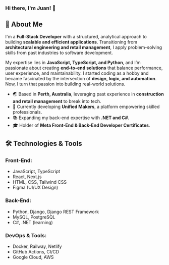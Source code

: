 ### Hi there, I'm Juan! 👋

## 🚀 About Me
I'm a **Full-Stack Developer** with a structured, analytical approach to building **scalable and efficient applications**. Transitioning from **architectural engineering and retail management**, I apply problem-solving skills from past industries to software development.

My expertise lies in **JavaScript, TypeScript, and Python**, and I’m passionate about creating **end-to-end solutions** that balance performance, user experience, and maintainability. I started coding as a hobby and became fascinated by the intersection of **design, logic, and automation**. Now, I turn that passion into building real-world solutions.

- 🌏 Based in **Perth, Australia**, leveraging past experience in **construction and retail management** to break into tech.
- 🎯 Currently developing **Unified Makers**, a platform empowering skilled professionals.
- 📚 Expanding my back-end expertise with **.NET and C#**.
- 🎓 Holder of **Meta Front-End & Back-End Developer Certificates**.

## 🛠️ Technologies & Tools

### Front-End:
- JavaScript, TypeScript
- React, Next.js
- HTML, CSS, Tailwind CSS
- Figma (UI/UX Design)

### Back-End:
- Python, Django, Django REST Framework
- MySQL, PostgreSQL
- C#, .NET (learning)

### DevOps & Tools:
- Docker, Railway, Netlify
- GitHub Actions, CI/CD
- Google Cloud, AWS
